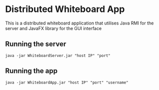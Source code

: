 # Distributed Whiteboard App

This is a distributed whiteboard application that utilises Java RMI for the server and JavaFX library for the GUI interface

## Running the server 
```
java -jar WhiteboardServer.jar "host IP" "port"
```

## Running the app
```
java -jar WhiteboardApp.jar "host IP" "port" "username"
```
